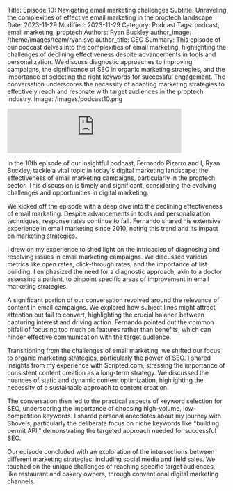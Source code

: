 Title: Episode 10: Navigating email marketing challenges
Subtitle: Unraveling the complexities of effective email marketing in the proptech landscape
Date: 2023-11-29
Modified: 2023-11-29
Category: Podcast
Tags: podcast, email marketing, proptech
Authors: Ryan Buckley
author_image: /theme/images/team/ryan.svg
author_title: CEO
Summary: This episode of our podcast delves into the complexities of email marketing, highlighting the challenges of declining effectiveness despite advancements in tools and personalization. We discuss diagnostic approaches to improving campaigns, the significance of SEO in organic marketing strategies, and the importance of selecting the right keywords for successful engagement. The conversation underscores the necessity of adapting marketing strategies to effectively reach and resonate with target audiences in the proptech industry.
Image: /images/podcast10.png


<iframe src="https://podcasters.spotify.com/pod/show/thisweekinproptech/embed/episodes/SEO-for-Proptech-e2cqe2k/a-aamqgs7" height="102px" width="400px" frameborder="0" scrolling="no"></iframe>

In the 10th episode of our insightful podcast, Fernando Pizarro and I, Ryan Buckley, tackle a vital topic in today's digital marketing landscape: the effectiveness of email marketing campaigns, particularly in the proptech sector. This discussion is timely and significant, considering the evolving challenges and opportunities in digital marketing.

We kicked off the episode with a deep dive into the declining effectiveness of email marketing. Despite advancements in tools and personalization techniques, response rates continue to fall. Fernando shared his extensive experience in email marketing since 2010, noting this trend and its impact on marketing strategies.

I drew on my experience to shed light on the intricacies of diagnosing and resolving issues in email marketing campaigns. We discussed various metrics like open rates, click-through rates, and the importance of list building. I emphasized the need for a diagnostic approach, akin to a doctor assessing a patient, to pinpoint specific areas of improvement in email marketing strategies.

A significant portion of our conversation revolved around the relevance of content in email campaigns. We explored how subject lines might attract attention but fail to convert, highlighting the crucial balance between capturing interest and driving action. Fernando pointed out the common pitfall of focusing too much on features rather than benefits, which can hinder effective communication with the target audience.

Transitioning from the challenges of email marketing, we shifted our focus to organic marketing strategies, particularly the power of SEO. I shared insights from my experience with Scripted.com, stressing the importance of consistent content creation as a long-term strategy. We discussed the nuances of static and dynamic content optimization, highlighting the necessity of a sustainable approach to content creation.

The conversation then led to the practical aspects of keyword selection for SEO, underscoring the importance of choosing high-volume, low-competition keywords. I shared personal anecdotes about my journey with Shovels, particularly the deliberate focus on niche keywords like "building permit API," demonstrating the targeted approach needed for successful SEO.

Our episode concluded with an exploration of the intersections between different marketing strategies, including social media and field sales. We touched on the unique challenges of reaching specific target audiences, like restaurant and bakery owners, through conventional digital marketing channels.